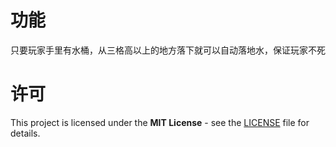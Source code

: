 # 功能
只要玩家手里有水桶，从三格高以上的地方落下就可以自动落地水，保证玩家不死
# 许可
This project is licensed under the **MIT License** - see the [LICENSE](LICENSE) file for details.
